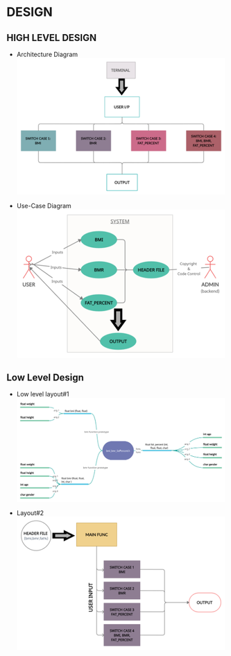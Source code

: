 # DESIGN

## HIGH LEVEL DESIGN 
*   Architecture Diagram
![Architecture](https://github.com/AdityaBakshi5/Mini_Project_LTTS/blob/main/2_Design/HLD_1.jpg)

*   Use-Case Diagram
![Architecture](https://github.com/AdityaBakshi5/Mini_Project_LTTS/blob/main/2_Design/HLD_2.jpg)

## Low Level Design 

*   Low level layout#1 
![FeaturesLevelStructuralDiagram](https://github.com/AdityaBakshi5/Mini_Project_LTTS/blob/main/2_Design/LLD_1.jpg)

*   Layout#2 
![FeaturesBehaviouralDiagram](https://github.com/AdityaBakshi5/Mini_Project_LTTS/blob/main/2_Design/LLD_2.jpg)
